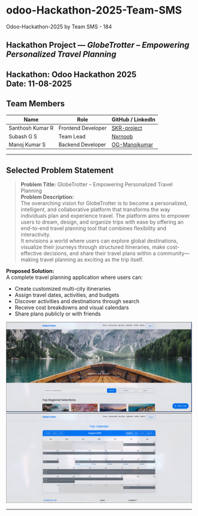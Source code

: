 # odoo-Hackathon-2025-Team-SMS

Odoo-Hackathon-2025 by Team SMS - 184

## Hackathon Project — *GlobeTrotter – Empowering Personalized Travel Planning*

**Hackathon:** Odoo Hackathon 2025  
**Date:** 11-08-2025  
---

## Team Members

| Name               | Role                          | GitHub / LinkedIn |
|--------------------|------------------------------|-------------------|
| Santhosh Kumar R   | Frontend Developer         | [SKR-project](https://github.com/SKR-project) |
| Subash G S         | Team Lead             | [Nxrnoob](https://github.com/Nxrnoob) |
| Manoj Kumar S      | Backend Developer            | [OG-Manojkumar](https://github.com/OG-Manojkumar) |

---

##  Selected Problem Statement

> **Problem Title:** GlobeTrotter – Empowering Personalized Travel Planning  
> **Problem Description:**  
> The overarching vision for GlobeTrotter is to become a personalized, intelligent, and collaborative platform that transforms the way individuals plan and experience travel. The platform aims to empower users to dream, design, and organize trips with ease by offering an end-to-end travel planning tool that combines flexibility and interactivity.  
> It envisions a world where users can explore global destinations, visualize their journeys through structured itineraries, make cost-effective decisions, and share their travel plans within a community—making travel planning as exciting as the trip itself.

**Proposed Solution:**  
A complete travel planning application where users can:
- Create customized multi-city itineraries  
- Assign travel dates, activities, and budgets  
- Discover activities and destinations through search  
- Receive cost breakdowns and visual calendars  
- Share plans publicly or with friends  

![Demo Image1](https://github.com/Nxrnoob/odoo-Hackathon-2025-Team-SMS/blob/master/globe-trotter/src/assets/Demo1.jpg)
![Demo Image2](https://github.com/Nxrnoob/odoo-Hackathon-2025-Team-SMS/blob/master/globe-trotter/src/assets/Demo2.jpg)

---
